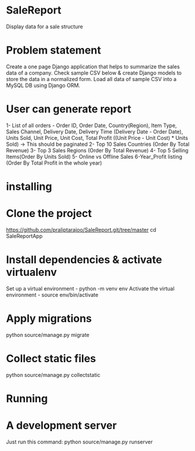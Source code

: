 # SaleReport
Display data for a sale structure

# Problem statement 
Create a one page Django application that helps to summarize the sales data of a company. Check sample CSV below & create Django models to store the data in a normalized form. Load all data of sample CSV into a MySQL DB using Django ORM. 

# User can generate report 
1- List of all orders - Order ID, Order Date, Country(Region), Item Type, Sales Channel, Delivery Date, Delivery Time (Delivery Date - Order Date), Units Sold, Unit Price, Unit Cost, Total Profit ((Unit Price - Unit Cost) * Units Sold) → This should be paginated
2- Top 10 Sales Countries (Order By Total Revenue)
3- Top 3 Sales Regions (Order By Total Revenue)
4- Top 5 Selling Items(Order By Units Sold)
5- Online vs Offline Sales
6-Year_Profit listing (Order By Total Profit in the whole year)

# installing
# Clone the project 
https://github.com/praliptarajoo/SaleReport.git/tree/master
cd SaleReportApp

# Install dependencies & activate virtualenv
Set up a virtual environment - python -m venv env
Activate the virtual environment - source env/bin/activate

# Apply migrations
python source/manage.py migrate

# Collect static files
python source/manage.py collectstatic

# Running 
# A development server 
Just run this command:
python source/manage.py runserver
